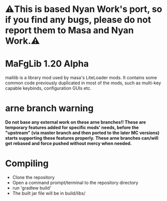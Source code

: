 
# ⚠️This is based Nyan Work's port, so if you find any bugs, please do not report them to Masa and Nyan Work.⚠️

# MaFgLib 1.20 Alpha
malilib is a library mod used by masa's LiteLoader mods. It contains some common code previously
duplicated in most of the mods, such as multi-key capable keybinds, configuration GUIs etc.

arne branch warning
===================
**Do not base any external work on these arne branches!!
These are temporary features added for specific mods' needs, before the "upstream"
(via master branch and then ported to the later MC versions) starts supporting these features
properly. These arne branches can/will get rebased and force pushed without mercy when needed.**

Compiling
=========
* Clone the repository
* Open a command prompt/terminal to the repository directory
* run 'gradlew build'
* The built jar file will be in build/libs/